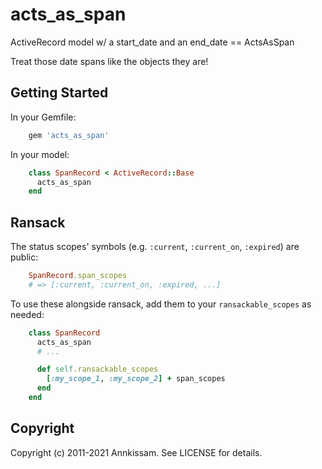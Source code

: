 # acts\_as\_span

ActiveRecord model w/ a start\_date and an end\_date == ActsAsSpan

Treat those date spans like the objects they are!

## Getting Started

In your Gemfile:

```ruby
    gem 'acts_as_span'
```

In your model:

```ruby
    class SpanRecord < ActiveRecord::Base
      acts_as_span
    end
```

## Ransack
The status scopes' symbols (e.g. `:current`, `:current_on`, `:expired`) are public:
```ruby
    SpanRecord.span_scopes
    # => [:current, :current_on, :expired, ...]
```

To use these alongside ransack, add them to your `ransackable_scopes` as needed:

```ruby
    class SpanRecord
      acts_as_span
      # ...

      def self.ransackable_scopes
        [:my_scope_1, :my_scope_2] + span_scopes
      end
    end
```

## Copyright

Copyright (c) 2011-2021 Annkissam. See LICENSE for details.
